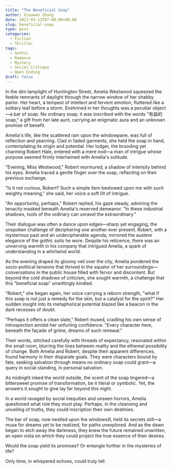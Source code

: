 ```yaml
---
title: "The Beneficial Soap"
author: Xiaowen Zhang
date: 2022-03-13T07:00:00+08:00
slug: beneficial-soap
type: post
categories:
  - Fiction
  - Thriller
tags:
  - Gothic
  - Romance
  - Mystery
  - Social Critique
  - Open Ending
draft: false
---
```


In the dim lamplight of Huntington Street, Amelia Westwood squeezed the feeble remnants of daylight through the narrow window of her shabby parlor. Her heart, a tempest of intellect and fervent emotion, fluttered like a solitary leaf before a storm. Enshrined in her thoughts was a peculiar object—a bar of soap. No ordinary soap; it was inscribed with the words "有益的soap," a gift from her late aunt, carrying an enigmatic aura and an unknown promise of benefit.

Amelia's life, like the scattered rain upon the windowpane, was full of reflection and yearning. Clad in faded garments, she held the soap in hand, contemplating its origin and potential. Her lodger, the brooding yet charming Robert Hale, entered with a mere nod—a man of intrigue whose purpose seemed firmly intertwined with Amelia's solitude.

"Evening, Miss Westwood," Robert murmured, a shadow of intensity behind his eyes. Amelia traced a gentle finger over the soap, reflecting on their previous exchange.

"Is it not curious, Robert? Such a simple item bestowed upon me with such weighty meaning," she said, her voice a soft lilt of intrigue.

"An opportunity, perhaps," Robert replied, his gaze steady, admiring the tenacity masked beneath Amelia's reserved demeanor. "In these industrial shadows, tools of the ordinary can unravel the extraordinary."

Their dialogue was often a dance upon edges—sharp yet engaging, the unspoken challenge of deciphering one another ever present. Robert, with a mysterious past and an undecipherable agenda, mirrored the austere elegance of the gothic suits he wore. Despite his reticence, there was an unnerving warmth in his company that intrigued Amelia, a spark of understanding in a whirlwind world.

As the evening draped its gloomy veil over the city, Amelia pondered the socio-political tensions that thrived in the squalor of her surroundings—conversations in the public house filled with fervor and discontent. But beyond the cold shadows of criticism, she sought warmth, a challenge that this "beneficial soap" unwittingly kindled.

"Robert," she began again, her voice carrying a reborn strength, "what if this soap is not just a remedy for the skin, but a catalyst for the spirit?" Her sudden insight into its metaphorical potential blazed like a beacon in the dark recesses of doubt.

"Perhaps it offers a clean slate," Robert mused, cradling his own sense of introspection amidst her unfurling confidence. "Every character here, beneath the façade of grime, dreams of such renewal."

Their words, stitched carefully with threads of expectancy, resonated within the small room, blurring the lines between reality and the ethereal possibility of change. Both Amelia and Robert, despite their apparent differences, found harmony in their disparate goals. They were characters bound by fate, seeking salvation through means no ordinary soap could grant—a query in social standing, in personal salvation.

As midnight inked the world outside, the scent of the soap lingered—a bittersweet promise of transformation, be it literal or symbolic. Yet, the answers it sought to give lay far beyond this night.

In a world ravaged by social inequities and unseen horrors, Amelia questioned what role they must play. Perhaps, in the cleansing and unveiling of truths, they could inscription their own destinies.

The bar of soap, now nestled upon the windowsill, held its secrets still—a muse for dreams yet to be realized, for paths unexplored. And as the dawn began to etch away the darkness, they knew the future remained unwritten, an open vista on which they could project the true essence of their desires.

Would the soap yield its promises? Or entangle further in the mysteries of life?

Only time, in whispered echoes, could truly tell.